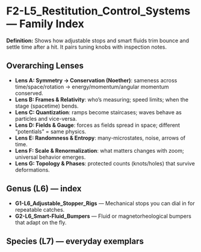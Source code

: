 # F2-L5_Restitution_Control_Systems — Family Index
**Definition:** Shows how adjustable stops and smart fluids trim bounce and settle time after a hit. It pairs tuning knobs with inspection notes.

## Overarching Lenses

- **Lens A: Symmetry -> Conservation (Noether)**: sameness across time/space/rotation → energy/momentum/angular momentum conserved.
- **Lens B: Frames & Relativity**: who’s measuring; speed limits; when the stage (spacetime) bends.
- **Lens C: Quantization**: ramps become staircases; waves behave as particles and vice-versa.
- **Lens D: Fields & Gauge**: forces as fields spread in space; different “potentials” = same physics.
- **Lens E: Randomness & Entropy**: many-microstates, noise, arrows of time.
- **Lens F: Scale & Renormalization**: what matters changes with zoom; universal behavior emerges.
- **Lens G: Topology & Phases**: protected counts (knots/holes) that survive deformations.

## Genus (L6) — index
- **G1-L6_Adjustable_Stopper_Rigs** — Mechanical stops you can dial in for repeatable catches.
- **G2-L6_Smart-Fluid_Bumpers** — Fluid or magnetorheological bumpers that adapt on the fly.

## Species (L7) — everyday exemplars
